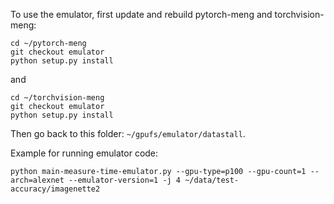 To use the emulator, first update and rebuild pytorch-meng and torchvision-meng:

```
cd ~/pytorch-meng
git checkout emulator
python setup.py install
```

and

```
cd ~/torchvision-meng
git checkout emulator
python setup.py install
```

Then go back to this folder: `~/gpufs/emulator/datastall`.

Example for running emulator code:

```
python main-measure-time-emulator.py --gpu-type=p100 --gpu-count=1 --arch=alexnet --emulator-version=1 -j 4 ~/data/test-accuracy/imagenette2
```